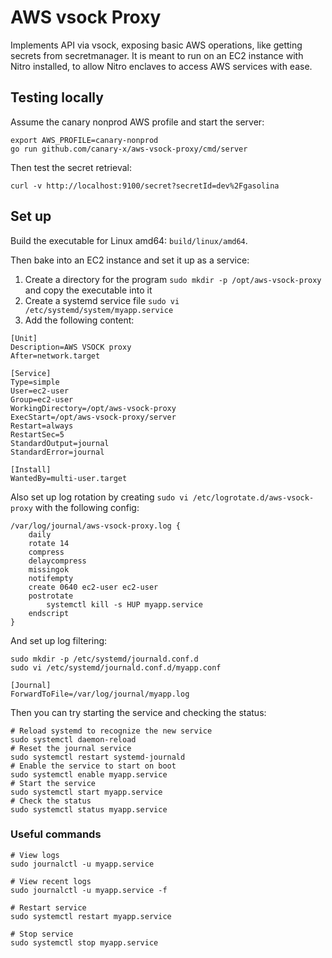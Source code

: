 # AWS vsock Proxy

Implements API via vsock, exposing basic AWS operations, like getting secrets from secretmanager.
It is meant to run on an EC2 instance with Nitro installed, to allow Nitro enclaves to access AWS services with ease.

## Testing locally

Assume the canary nonprod AWS profile and start the server:

```shell
export AWS_PROFILE=canary-nonprod
go run github.com/canary-x/aws-vsock-proxy/cmd/server
```

Then test the secret retrieval:
```shell
curl -v http://localhost:9100/secret?secretId=dev%2Fgasolina
```

## Set up

Build the executable for Linux amd64: ```build/linux/amd64```.

Then bake into an EC2 instance and set it up as a service:

1. Create a directory for the program `sudo mkdir -p /opt/aws-vsock-proxy` and copy the executable into it
2. Create a systemd service file `sudo vi /etc/systemd/system/myapp.service`
3. Add the following content:

```
[Unit]
Description=AWS VSOCK proxy
After=network.target

[Service]
Type=simple
User=ec2-user
Group=ec2-user
WorkingDirectory=/opt/aws-vsock-proxy
ExecStart=/opt/aws-vsock-proxy/server
Restart=always
RestartSec=5
StandardOutput=journal
StandardError=journal

[Install]
WantedBy=multi-user.target
```

Also set up log rotation by creating `sudo vi /etc/logrotate.d/aws-vsock-proxy` with the following config:
```
/var/log/journal/aws-vsock-proxy.log {
    daily
    rotate 14
    compress
    delaycompress
    missingok
    notifempty
    create 0640 ec2-user ec2-user
    postrotate
        systemctl kill -s HUP myapp.service
    endscript
}
```

And set up log filtering:
```shell
sudo mkdir -p /etc/systemd/journald.conf.d
sudo vi /etc/systemd/journald.conf.d/myapp.conf
```

```
[Journal]
ForwardToFile=/var/log/journal/myapp.log
```

Then you can try starting the service and checking the status:
```shell
# Reload systemd to recognize the new service
sudo systemctl daemon-reload
# Reset the journal service
sudo systemctl restart systemd-journald
# Enable the service to start on boot
sudo systemctl enable myapp.service
# Start the service
sudo systemctl start myapp.service
# Check the status
sudo systemctl status myapp.service
```

### Useful commands

```shell
# View logs
sudo journalctl -u myapp.service

# View recent logs
sudo journalctl -u myapp.service -f

# Restart service
sudo systemctl restart myapp.service

# Stop service
sudo systemctl stop myapp.service
```
